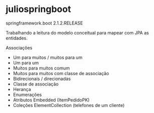 # juliospringboot 

springframework.boot 2.1.2.RELEASE

Trabalhando a leitura do modelo conceitual para mapear com JPA as entidades.

Associações
- Um para muitos / muitos para um
- Um para um
- Muitos para muitos comum
- Muitos para muitos com classe de associação
- Bidirecionais / direcionadas
- Classe de associação
- Herança
- Enumerações
- Atributos Embedded (ItemPedidoPK)
- Coleções ElementCollection (telefones de um cliente)
